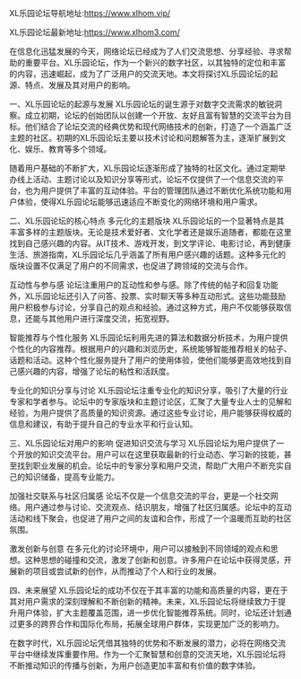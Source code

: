XL乐园论坛导航地址:https://www.xlhom.vip/

XL乐园论坛最新地址:https://www.xlhom3.com/

在信息化迅猛发展的今天，网络论坛已经成为了人们交流思想、分享经验、寻求帮助的重要平台。XL乐园论坛，作为一个新兴的数字社区，以其独特的定位和丰富的内容，迅速崛起，成为了广泛用户的交流天地。本文将探讨XL乐园论坛的起源、特点、发展及其对用户的影响。

一、XL乐园论坛的起源与发展
XL乐园论坛的诞生源于对数字交流需求的敏锐洞察。成立初期，论坛的创始团队以创建一个开放、友好且富有智慧的交流平台为目标。他们结合了论坛交流的经典优势和现代网络技术的创新，打造了一个涵盖广泛主题的社区。初期的XL乐园论坛主要以技术讨论和问题解答为主，逐渐扩展到文化、娱乐、教育等多个领域。

随着用户基础的不断扩大，XL乐园论坛逐渐形成了独特的社区文化。通过定期举办线上活动、主题讨论以及知识分享等形式，论坛不仅提供了一个信息交流的平台，也为用户提供了丰富的互动体验。平台的管理团队通过不断优化系统功能和用户体验，使得XL乐园论坛能够迅速适应不断变化的网络环境和用户需求。

二、XL乐园论坛的核心特点
多元化的主题版块
XL乐园论坛的一个显著特点是其丰富多样的主题版块。无论是技术爱好者、文化学者还是娱乐追随者，都能在这里找到自己感兴趣的内容。从IT技术、游戏开发，到文学评论、电影讨论，再到健康生活、旅游指南，XL乐园论坛几乎涵盖了所有用户感兴趣的话题。这种多元化的版块设置不仅满足了用户的不同需求，也促进了跨领域的交流与合作。

互动性与参与感
论坛注重用户的互动性和参与感。除了传统的帖子和回复功能外，XL乐园论坛还引入了问答、投票、实时聊天等多种互动形式。这些功能鼓励用户积极参与讨论，分享自己的观点和经验。通过这种方式，用户不仅能够获取信息，还能与其他用户进行深度交流，拓宽视野。

智能推荐与个性化服务
XL乐园论坛利用先进的算法和数据分析技术，为用户提供个性化的内容推荐。根据用户的兴趣和浏览历史，系统能够智能推荐相关的帖子、话题和活动。这种个性化服务提升了用户的使用体验，使他们能够更高效地找到自己感兴趣的内容，增强了论坛的粘性和活跃度。

专业化的知识分享与讨论
XL乐园论坛注重专业化的知识分享，吸引了大量的行业专家和学者参与。论坛中的专家版块和主题讨论区，汇聚了大量专业人士的见解和经验，为用户提供了高质量的知识资源。通过这些专业讨论，用户能够获得权威的信息和建议，有助于提升自己的专业水平和行业认知。

三、XL乐园论坛对用户的影响
促进知识交流与学习
XL乐园论坛为用户提供了一个开放的知识交流平台。用户可以在这里获取最新的行业动态、学习新的技能，甚至找到职业发展的机会。论坛中的专家分享和用户交流，帮助广大用户不断充实自己的知识储备，提高专业能力。

加强社交联系与社区归属感
论坛不仅是一个信息交流的平台，更是一个社交网络。用户通过参与讨论、交流观点、结识朋友，增强了社区归属感。论坛中的互动活动和线下聚会，也促进了用户之间的友谊和合作，形成了一个温暖而互助的社区氛围。

激发创新与创意
在多元化的讨论环境中，用户可以接触到不同领域的观点和思想。这种思想的碰撞和交流，激发了创新和创意。许多用户在论坛中获得灵感，开展新的项目或尝试新的创作，从而推动了个人和行业的发展。

四、未来展望
XL乐园论坛的成功不仅在于其丰富的功能和高质量的内容，更在于其对用户需求的深刻理解和不断创新的精神。未来，XL乐园论坛将继续致力于提升用户体验，扩大主题覆盖范围，进一步优化智能推荐系统。同时，论坛还计划通过更多的跨界合作和国际化布局，拓展全球用户群体，实现更加广泛的影响力。

在数字时代，XL乐园论坛凭借其独特的优势和不断发展的潜力，必将在网络交流平台中继续发挥重要作用。作为一个汇聚智慧和创意的交流天地，XL乐园论坛将不断推动知识的传播与创新，为用户创造更加丰富和有价值的数字体验。
